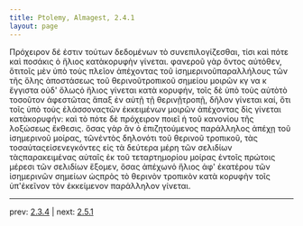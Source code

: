 ```yaml
---
title: Ptolemy, Almagest, 2.4.1
layout: page
---
```


Πρόχειρον δέ ἐστιν τούτων δεδομένων τὸ συνεπιλογίζεσθαι, τίσι καὶ πότε καὶ ποσάκις ὁ ἥλιος κατὰκορυφὴν γίνεται. φανεροῦ γὰρ ὄντος αὐτόθεν, ὅτιτοῖς μὲν ὑπὸ τοὺς πλεῖον ἀπέχοντας τοῦ ἰσημερινοῦπαραλλήλους τῶν τῆς ὅλης ἀποστάσεως τοῦ θερινοῦτροπικοῦ σημείου μοιρῶν κγ να κ ἔγγιστα οὐδ' ὅλωςὁ ἥλιος γίνεται κατὰ κορυφήν, τοῖς δὲ ὑπὸ τοὺς αὐτὸτὸ τοσοῦτον ἀφεστῶτας ἅπαξ ἐν αὐτῇ τῇ θερινῇτροπῇ, δῆλον γίνεται καί, ὅτι τοῖς ὑπὸ τοὺς ἐλάσσοναςτῶν ἐκκειμένων μοιρῶν ἀπέχοντας δὶς γίνεται κατὰκορυφήν: καὶ τὸ πότε δὲ πρόχειρον ποιεῖ ἡ τοῦ κανονίου τῆς λοξώσεως ἔκθεσις. ὅσας γὰρ ἂν ὁ ἐπιζητούμενος παράλληλος ἀπέχῃ τοῦ ἰσημερινοῦ μοίρας, τῶνἐντὸς δηλονότι τοῦ θερινοῦ τροπικοῦ, τὰς τοσαύταςεἰσενεγκόντες εἰς τὰ δεύτερα μέρη τῶν σελιδίων τὰςπαρακειμένας αὐταῖς ἐκ τοῦ τεταρτημορίου μοίρας ἐντοῖς πρώτοις μέρεσι τῶν σελιδίων ἕξομεν, ὅσας ἀπέχωνὁ ἥλιος ἀφ' ἑκατέρου τῶν ἰσημερινῶν σημείων ὡςπρὸς τὸ θερινὸν τροπικὸν κατὰ κορυφὴν τοῖς ὑπ'ἐκεῖνον τὸν ἐκκείμενον παράλληλον γίνεται.

---

prev: [2.3.4](../2.3.4/) | next: [2.5.1](../2.5.1/)

